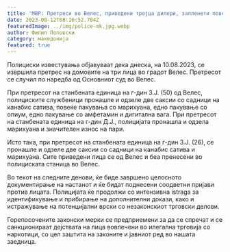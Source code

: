```yaml
---
title: 'МВР: Претреси во Велес, приведени тројца дилери, запленети повеќе видови дрога - 11 АВГУСТ 2023'
date: 2023-08-12T08:16:52.784Z
featuredImage: ../img/police-mk.jpg.webp
author: Филип Поповски
category: македонија
featured: true
---
```

Полициски известувања објавуваат дека днеска, на 10.08.2023, се извршила претрес на домовите на три лица во градот Велес. Претресот се случил по наредба од Основниот суд во Велес. 

При претресот на станбената единица на г-дин З.Ј. (50) од Велес, полициските службеници пронашле и одзеле две саксии со садници на канабис сатива, повеќе пакувања со марихуана, едно пакување со опиум, едно пакување со амфетамин и дигитална вага. При претресот на станбената единица на г-дин Д.Ј., полицијата пронашла и одзела марихуана и значителен износ на пари. 

Исто така, при претресот на станбената единица на г-дин З.Ј. (26), се пронашле и одзеле две саксии со садници на канабис сатива и марихуана. Сите приведени лица се од Велес и беа пренесени во полициската станица во Велес. 

Во текот на следните денови, ќе биде завршено целосното документирање на настанот и ќе бидат поднесени соодветни пријави против лицата. Полицијата ќе продолжи со интензивна istraga за идентификување и прибирање на дополнителни докази, како и истражување на потенцијални врски со незаконскиот трговски делови. 

Горепосочените законски мерки се предприемени за да се спречат и се санкционираат дејствата на лица вовлечени во илегална трговија со наркотици, со цел заштита на законите и јавниот ред во нашата заедница.
